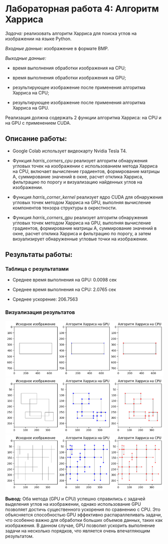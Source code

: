 # **Лабораторная работа 4: Алгоритм Харриса**

*Задача:* реализовать алгоритм Харриса для поиска углов на изображении на языке Python.

*Входные данные:* изображение в формате BMP.

*Выходные данные:* 

- время выполнения обработки изображения на CPU;

- время выполнения обработки изображения на GPU;

- результирующее изображение после применения алгоритма Харриса на CPU;

- результирующее изображение после применения алгоритма Харриса на GPU.

Реализация должна содержать 2 функции алгоритма Харриса: на CPU и на GPU с применением CUDA.

## **Описание работы:**

- Google Colab использует видеокарту Nvidia Tesla T4.

- Функция *harris_corners_cpu* реализует алгоритм обнаружения угловых точек на изображении с использованием метода Харриса на CPU, включает вычисление градиентов, формирование матрицы A, суммирование значений в окне, расчет отклика Харриса, фильтрацию по порогу и визуализацию найденных углов на изображении.

- Функция *harris_corner_kernel* реализует ядро CUDA для обнаружения угловых точек методом Харриса на GPU, выполняя вычисление компонентов тензора структуры в окрестности.

- Функция *harris_corners_gpu* реализует алгоритм обнаружения угловых точек методом Харриса на GPU, выполняя вычисление градиентов, формирование матрицы A, суммирование значений в окне, расчет отклика Харриса и фильтрацию по порогу, а затем визуализирует обнаруженные угловые точки на изображении.

## **Результаты работы:**

### Таблица с результатами

- Среднее время выполнения на GPU: 0.0098 сек

- Среднее время выполнения на CPU: 2.0765 сек

- Среднее ускорение: 206.7563

### Визуализация результатов

![Визуализация результатов](result_1.png)
![Визуализация результатов](result_2.png)
![Визуализация результатов](result_3.png)


**Вывод:** Оба метода (GPU и CPU) успешно справились с задачей выделения углов на изображении, однако использование GPU позволяет достичь существенного ускорения по сравнению с CPU. Это объясняется способностью GPU эффективно распараллеливать задачи, что особенно важно для обработки больших объемов данных, таких как изображения. В данном случае, GPU позволил ускорить выполнение задачи на несколько порядков, что является очень впечатляющим результатом.
